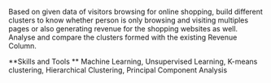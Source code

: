 Based on given data of visitors browsing for online shopping, build different clusters to know whether person is only browsing and visiting multiples pages or also generating revenue for the shopping websites as well. Analyse and compare the clusters formed with the existing Revenue Column.

**Skills and Tools
**
Machine Learning, Unsupervised Learning, K-means clustering, Hierarchical Clustering, Principal Component Analysis
